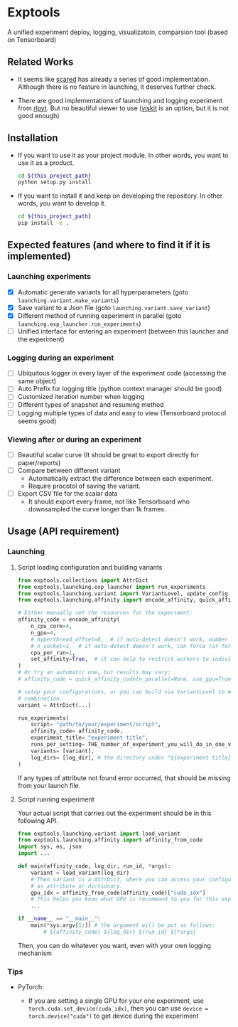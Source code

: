 # Exptools

A unified experiment deploy, logging, visualizatoin, comparsion tool (based on Tensorboard)

## Related Works

- It seems like [scared](https://github.com/IDSIA/sacred) has already a series of good implementation.
    Although there is no feature in launching, it deserves further check.

- There are good implementations of launching and logging experiment from [rlpyt](https://github.com/astooke/rlpyt).
    But no beautiful viewer to use ([viskit](https://github.com/vitchyr/viskit) is an option, but it is not good enough)

## Installation

- If you want to use it as your project module. In other words, you want to use it as a product.

    ```bash
    cd ${this_project_path}
    python setup.py install
    ```

- If you want to install it and keep on developing the repository. In other words, you want to develop it.

    ```bash
    cd ${this_project_path}
    pip install -e .
    ```

## Expected features (and where to find it if it is implemented)

### Launching experiments

- [x] Automatic generate variants for all hyperparameters (goto `launching.variant.make_variants`)
- [x] Save variant to a Json file (goto `launching.variant.save_variant`)
- [x] Different method of running experiment in parallel (goto `launching.exp_launcher.run_experiments`)
- [ ] Unified interface for entering an experiment (between this launcher and the experiment)

### Logging during an experiment

- [ ] Ubiquitous logger in every layer of the experiment code (accessing the same object)
- [ ] Auto Prefix for logging title (python context manager should be good)
- [ ] Customized iteration number when logging
- [ ] Different types of snapshot and resuming method
- [ ] Logging multiple types of data and easy to view (Tensorboard protocol seems good)

### Viewing after or during an experiment

- [ ] Beautiful scalar curve (It should be great to export directly for paper/reports)
- [ ] Compare between different variant
    * Automatically extract the difference between each experiment.
    * Require procotol of saving the variant.
- [ ] Export CSV file for the scalar data
    * It should export every frame, not like Tensorboard who downsampled the curve longer than 1k frames.

## Usage (API requirement)

### Launching

1. Script loading configuration and building variants

    ```python
    from exptools.collections import AttrDict
    from exptools.launching.exp_launcher import run_experiments
    from exptools.launching.variant import VariantLevel, update_config
    from exptools.launching.affinity import encode_affinity, quick_affinity_code

    # Either manually set the resources for the experiment:
    affinity_code = encode_affinity(
        n_cpu_core=4,
        n_gpu=4,
        # hyperthread_offset=8,  # if auto-detect doesn't work, number of CPU cores
        # n_socket=1,  # if auto-detect doesn't work, can force (or force to 1)
        cpu_per_run=1,
        set_affinity=True,  # it can help to restrict workers to individual CPUs
    )
    # Or try an automatic one, but results may vary:
    # affinity_code = quick_affinity_code(n_parallel=None, use_gpu=True)

    # setup your configurations, or you can build via VariantLevel to make cross 
    # combination.
    variant = AttrDict(...)

    run_experiments(
        script= "path/to/your/experiment/script",
        affinity_code= affinity_code,
        experiment_title= "experiment title",
        runs_per_setting= THE_number_of_experiment_you_will_do_in_one_variant,
        variants= [variant],
        log_dirs= [log_dir], # the directory under "${experiment title}"
    )
    ```

    If any types of attribute not found error occurred, that should be missing from your launch file.

2. Script running experiment

    Your actual script that carries out the experiment should be in this following API.

    ```python
    from exptools.launching.variant import load_variant
    from exptools.launching.affinity import affinity_from_code
    import sys, os, json
    import ...

    def main(affinity_code, log_dir, run_id, *args):
        variant = load_variant(log_dir)
        # Then variant is a AttrDict, where you can access your configurations
        # as attribute or dictionary.
        gpu_idx = affinity_from_code(affinity_code)["cuda_idx"]
        # This helps you know what GPU is recommand to you for this experiment
        ...

    if __name__ == "__main__":
        main(*sys.argv[1:]) # the argument will be put as follows:
            # ${affinity_code} ${log_dir} ${run_id} ${*args}
    ```

    Then, you can do whatever you want, even with your own logging mechanism

### Tips

- PyTorch:

    * If you are setting a single GPU for your one experiment, use `torch.cuda.set_device(cuda_idx)`,
    then you can use `device = torch.device("cuda")` to get device during the experiment
